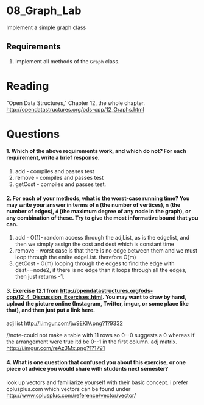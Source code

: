08_Graph_Lab
============

Implement a simple graph class

Requirements
------------

1. Implement all methods of the `Graph` class.

Reading
=======
"Open Data Structures," Chapter 12, the whole chapter. http://opendatastructures.org/ods-cpp/12_Graphs.html

Questions
=========

#### 1. Which of the above requirements work, and which do not? For each requirement, write a brief response.

1. add - compiles and passes test
2. remove - compiles and passes test
3. getCost - compiles and passes test.

#### 2. For each of your methods, what is the worst-case running time? You may write your answer in terms of `n` (the number of vertices), `m` (the number of edges), `d` (the maximum degree of any node in the graph), or any combination of these. Try to give the most informative bound that you can.

1. add - O(1)- random access through the adjList, as is the edgelist, and then we simply assign the cost and dest which is constant time
2. remove - worst case is that there is no edge between them and we must loop through the entire edgeList. therefore O(m)
3. getCost - O(m) looping through the edges to find the edge with dest==node2, if there is no edge than it loops through all the edges, then just returns -1.


#### 3. Exercise 12.1 from http://opendatastructures.org/ods-cpp/12_4_Discussion_Exercises.html. You may want to draw by hand, upload the picture online (Instagram, Twitter, imgur, or some place like that), and then just put a link here.
adj list http://i.imgur.com/jw9EKIV.png?1?9332

//note-could not make a table with 11 rows so 0--0 suggests a 0 whereas if the arrangement were true itd be 0--1 in the first column.
adj matrix. http://i.imgur.com/reAz3Mx.png?1?1791


#### 4. What is one question that confused you about this exercise, or one piece of advice you would share with students next semester?

look up vectors and familiarize yourself with their basic concept.
i prefer cplusplus.com which vectors can be found under http://www.cplusplus.com/reference/vector/vector/

